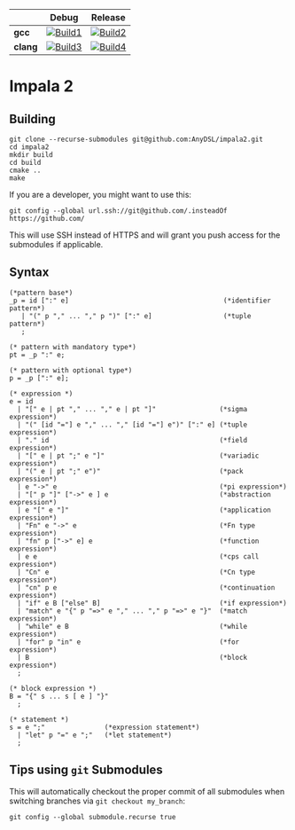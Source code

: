 |                   | Debug             | Release           |
|-------------------|-------------------|-------------------|
| **gcc**           | [![Build1][1]][5] | [![Build2][2]][5] |
| **clang**         | [![Build3][3]][5] | [![Build4][4]][5] |

[1]: https://travis-matrix-badges.herokuapp.com/repos/AnyDSL/impala2/branches/master/1
[2]: https://travis-matrix-badges.herokuapp.com/repos/AnyDSL/impala2/branches/master/2
[3]: https://travis-matrix-badges.herokuapp.com/repos/AnyDSL/impala2/branches/master/3
[4]: https://travis-matrix-badges.herokuapp.com/repos/AnyDSL/impala2/branches/master/4
[5]: https://travis-ci.org/AnyDSL/impala2/

# Impala 2

## Building

```
git clone --recurse-submodules git@github.com:AnyDSL/impala2.git
cd impala2
mkdir build
cd build
cmake ..
make
```

If you are a developer, you might want to use this:
```
git config --global url.ssh://git@github.com/.insteadOf https://github.com/
```
This will use SSH instead of HTTPS and will grant you push access for the submodules if applicable.

## Syntax

```ebnf
(*pattern base*)
_p = id [":" e]                                       (*identifier pattern*)
   | "(" p "," ... "," p ")" [":" e]                  (*tuple pattern*)
   ;

(* pattern with mandatory type*)
pt = _p ":" e;

(* pattern with optional type*)
p = _p [":" e];

(* expression *)
e = id
  | "[" e | pt "," ... "," e | pt "]"                (*sigma expression*)
  | "(" [id "="] e "," ... "," [id "="] e")" [":" e] (*tuple expression*)
  | "." id                                           (*field expression*)
  | "[" e | pt ";" e "]"                             (*variadic expression*)
  | "(" e | pt ";" e")"                              (*pack expression*)
  | e "->" e                                         (*pi expression*)
  | "[" p "]" ["->" e ] e                            (*abstraction expression*)
  | e "[" e "]"                                      (*application expression*)
  | "Fn" e "->" e                                    (*Fn type expression*)
  | "fn" p ["->" e] e                                (*function expression*)
  | e e                                              (*cps call expression*)
  | "Cn" e                                           (*Cn type expression*)
  | "cn" p e                                         (*continuation expression*)
  | "if" e B ["else" B]                              (*if expression*)
  | "match" e "{" p "=>" e "," ... "," p "=>" e "}"  (*match expression*)
  | "while" e B                                      (*while expression*)
  | "for" p "in" e                                   (*for expression*)
  | B                                                (*block expression*)
  ;

(* block expression *)
B = "{" s ... s [ e ] "}"
  ;

(* statement *)
s = e ";"               (*expression statement*)
  | "let" p "=" e ";"   (*let statement*)
  ;
```

## Tips using ```git``` Submodules

This will automatically checkout the proper commit of all submodules when switching branches via ```git checkout my_branch```:
```
git config --global submodule.recurse true
```
